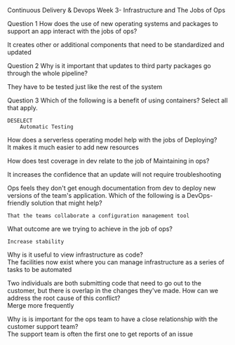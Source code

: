 Continuous Delivery & Devops
Week 3- Infrastructure and The Jobs of Ops

Question 1
How does the use of new operating systems and packages to support an app interact with the jobs of ops?  

  It creates other or additional components that need to be standardized and updated  


Question 2
Why is it important that updates to third party packages go through the whole pipeline?  

  They have to be tested just like the rest of the system  


Question 3
Which of the following is a benefit of using containers? Select all that apply.  

	DESELECT 
		Automatic Testing


How does a serverless operating model help with the jobs of Deploying?  
	It makes it much easier to add new resources  


How does test coverage in dev relate to the job of Maintaining in ops?  
	
  It increases the confidence that an update will not require troubleshooting  


Ops feels they don't get enough documentation from dev to deploy new versions of the team's application. Which of the following is a DevOps-friendly solution that might help?  

	That the teams collaborate a configuration management tool  



What outcome are we trying to achieve in the job of ops?  

	Increase stability  


Why is it useful to view infrastructure as code?  
	The facilities now exist where you can manage infrastructure as a series of tasks to be automated  

Two individuals are both submitting code that need to go out to the customer, but there is overlap in the changes they've made. How can we address the root cause of this conflict?  
	Merge more frequently


Why is is important for the ops team to have a close relationship with the customer support team?  
	The support team is often the first one to get reports of an issue